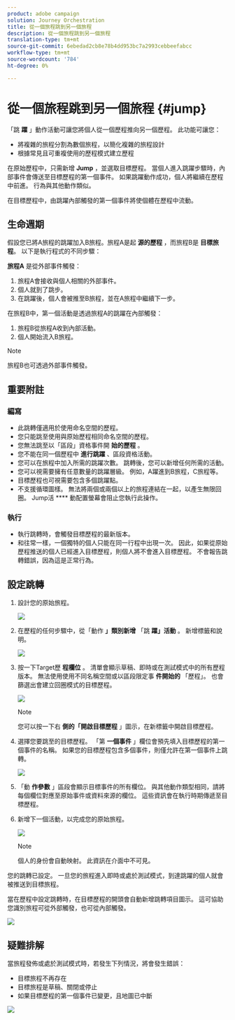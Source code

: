```yaml
---
product: adobe campaign
solution: Journey Orchestration
title: 從一個旅程跳到另一個旅程
description: 從一個旅程跳到另一個旅程
translation-type: tm+mt
source-git-commit: 6ebedad2cb8e78b4dd953bc7a2993cebbeefabcc
workflow-type: tm+mt
source-wordcount: '784'
ht-degree: 0%

---
```



# 從一個旅程跳到另一個旅程 {#jump}

「跳 **躍** 」動作活動可讓您將個人從一個歷程推向另一個歷程。 此功能可讓您：

* 將複雜的旅程分割為數個旅程，以簡化複雜的旅程設計
* 根據常見且可重複使用的歷程模式建立歷程

在原始歷程中，只需新增 **Jump** ，並選取目標歷程。 當個人進入跳躍步驟時，內部事件會傳送至目標歷程的第一個事件。 如果跳躍動作成功，個人將繼續在歷程中前進。 行為與其他動作類似。

在目標歷程中，由跳躍內部觸發的第一個事件將使個體在歷程中流動。

## 生命週期

假設您已將A旅程的跳躍加入B旅程。旅程A是起 **源的歷程** ，而旅程B是 **目標旅程**。
以下是執行程式的不同步驟：

**旅程A** 是從外部事件觸發：

1. 旅程A會接收與個人相關的外部事件。
1. 個人就到了跳步。
1. 在跳躍後，個人會被推至B旅程，並在A旅程中繼續下一步。

在旅程B中，第一個活動是透過旅程A的跳躍在內部觸發：

1. 旅程B從旅程A收到內部活動。
1. 個人開始流入B旅程。

>[!NOTE]
>
>旅程B也可透過外部事件觸發。

## 重要附註

### 編寫

* 此跳轉僅適用於使用命名空間的歷程。
* 您只能跳至使用與原始歷程相同命名空間的歷程。
* 您無法跳至以「區段」資格事件開 **始的歷程** 。
* 您不能在同一個歷程中 **進行跳躍** 、區段資格活動。
* 您可以在旅程中加入所需的跳躍次數。 跳轉後，您可以新增任何所需的活動。
* 您可以視需要擁有任意數量的跳躍層級。 例如，A躍進到B旅程，C旅程等。
* 目標歷程也可視需要包含多個跳躍點。
* 不支援循環圖樣。 無法將兩個或兩個以上的旅程連結在一起，以產生無限回圈。 Jump活 **** 動配置螢幕會阻止您執行此操作。

### 執行

* 執行跳轉時，會觸發目標歷程的最新版本。
* 和往常一樣，一個獨特的個人只能在同一行程中出現一次。 因此，如果從原始歷程推送的個人已經進入目標歷程，則個人將不會進入目標歷程。 不會報告跳轉錯誤，因為這是正常行為。

## 設定跳轉

1. 設計您的原始旅程。

   ![](../assets/jump1.png)

1. 在歷程的任何步驟中，從「動作 **」類別新增** 「跳 **躍」活動** 。 新增標籤和說明。

   ![](../assets/jump2.png)

1. 按一下Target歷 **程欄位** 。
清單會顯示草稿、即時或在測試模式中的所有歷程版本。 無法使用使用不同名稱空間或以區段限定事 **件開始的** 「歷程」。 也會篩選出會建立回圈模式的目標歷程。

   ![](../assets/jump3.png)

   >[!NOTE]
   >
   >您可以按一下右 **側的「開啟目標歷程** 」圖示，在新標籤中開啟目標歷程。

1. 選擇您要跳至的目標歷程。
「第 **一個事件** 」欄位會預先填入目標歷程的第一個事件的名稱。 如果您的目標歷程包含多個事件，則僅允許在第一個事件上跳轉。

   ![](../assets/jump4.png)

1. 「動 **作參數** 」區段會顯示目標事件的所有欄位。 與其他動作類型相同，請將每個欄位對應至原始事件或資料來源的欄位。 這些資訊會在執行時期傳遞至目標歷程。
1. 新增下一個活動，以完成您的原始旅程。

   ![](../assets/jump5.png)


   >[!NOTE]
   >
   >個人的身份會自動映射。 此資訊在介面中不可見。

您的跳轉已設定。 一旦您的旅程進入即時或處於測試模式，到達跳躍的個人就會被推送到目標旅程。

當在歷程中設定跳轉時，在目標歷程的開頭會自動新增跳轉項目圖示。 這可協助您識別旅程可從外部觸發，也可從內部觸發。

![](../assets/jump7.png)

## 疑難排解

當旅程發佈或處於測試模式時，若發生下列情況，將會發生錯誤：
* 目標旅程不再存在
* 目標旅程是草稿、關閉或停止
* 如果目標歷程的第一個事件已變更，且地圖已中斷

![](../assets/jump6.png)
